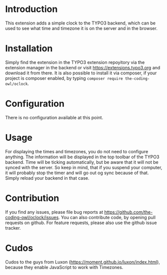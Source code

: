 # Introduction
This extension adds a simple clock to the TYPO3 backend, which can be used to see what time and timezone it is on the server and in the browser.

# Installation
Simply find the extension in the TYPO3 extension repoyitory via the extension manager in the backend or visit https://extensions.typo3.org and download it from there.
It is also possible to install it via composer, if your project is composer enabled, by typing `composer require the-coding-owl/oclock`.

# Configuration
There is no configuration available at this point.

# Usage
For displaying the times and timezones, you do not need to configure anything.
The information will be displayed in the top toolbar of the TYPO3 backend.
Time will be ticking automatically, but be aware that it will not be synced with the server.
So keep in mind, that if you suspend your computer, it will probably stop the timer and will go out og sync
because of that. Simply reload your backend in that case.

# Contribution
If you find any issues, please file bug reports at https://github.com/the-coding-owl/oclock/issues.
You can also contribute code, by opening pull requests on github.
For feature requests, please also use the github issue tracker.

# Cudos
Cudos to the guys from Luxon (https://moment.github.io/luxon/index.html), because they enable JavaScript to work
with Timezones.

